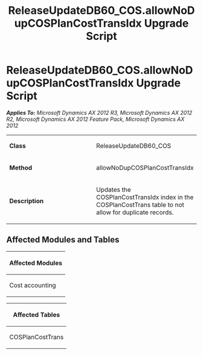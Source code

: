 ﻿---
title: ReleaseUpdateDB60_COS.allowNoDupCOSPlanCostTransIdx Upgrade Script
TOCTitle: ReleaseUpdateDB60_COS.allowNoDupCOSPlanCostTransIdx Upgrade Script
ms:assetid: 6e1d72d4-97db-14a4-2c19-c61038d49ba7
ms:mtpsurl: https://msdn.microsoft.com/en-us/library/JJ685738(v=AX.60)
ms:contentKeyID: 49708940
ms.date: 05/18/2015
mtps_version: v=AX.60
---

# ReleaseUpdateDB60\_COS.allowNoDupCOSPlanCostTransIdx Upgrade Script 


_**Applies To:** Microsoft Dynamics AX 2012 R3, Microsoft Dynamics AX 2012 R2, Microsoft Dynamics AX 2012 Feature Pack, Microsoft Dynamics AX 2012_

<table>
<colgroup>
<col style="width: 50%" />
<col style="width: 50%" />
</colgroup>
<tbody>
<tr class="odd">
<td><p><strong>Class</strong></p></td>
<td><p>ReleaseUpdateDB60_COS</p></td>
</tr>
<tr class="even">
<td><p><strong>Method</strong></p></td>
<td><p>allowNoDupCOSPlanCostTransIdx</p></td>
</tr>
<tr class="odd">
<td><p><strong>Description</strong></p></td>
<td><p>Updates the COSPlanCostTransIdx index in the COSPlanCostTrans table to not allow for duplicate records.</p></td>
</tr>
</tbody>
</table>


## Affected Modules and Tables

<table>
<colgroup>
<col style="width: 100%" />
</colgroup>
<thead>
<tr class="header">
<th><p>Affected Modules</p></th>
</tr>
</thead>
<tbody>
<tr class="odd">
<td><p>Cost accounting</p></td>
</tr>
</tbody>
</table>


<table>
<colgroup>
<col style="width: 100%" />
</colgroup>
<thead>
<tr class="header">
<th><p>Affected Tables</p></th>
</tr>
</thead>
<tbody>
<tr class="odd">
<td><p>COSPlanCostTrans</p></td>
</tr>
</tbody>
</table>

  


